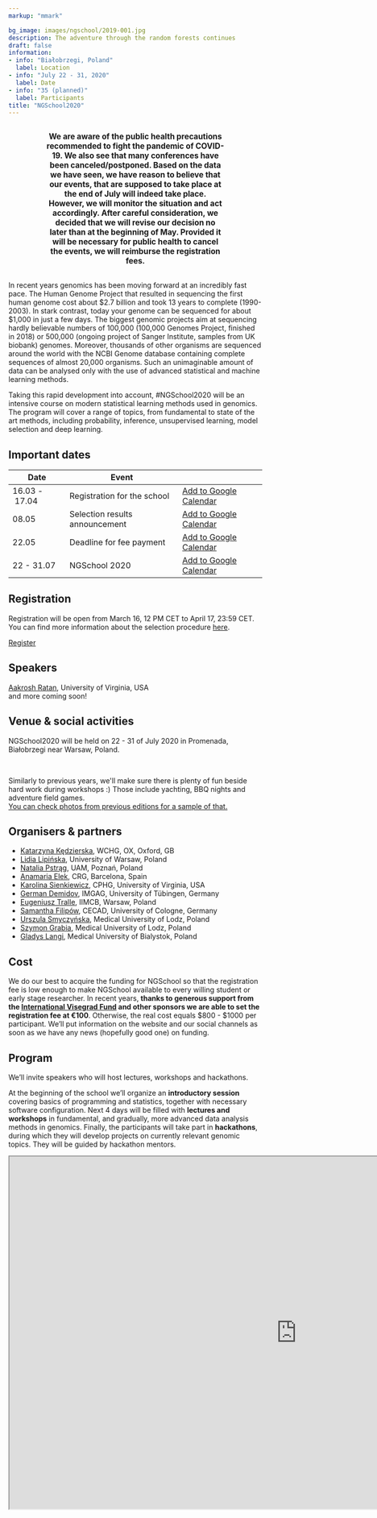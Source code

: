 ```yaml
---
markup: "mmark"

bg_image: images/ngschool/2019-001.jpg
description: The adventure through the random forests continues
draft: false
information:
- info: "Białobrzegi, Poland"
  label: Location
- info: "July 22 - 31, 2020"
  label: Date
- info: "35 (planned)"
  label: Participants
title: "NGSchool2020"
---
```


<div class="alert alert-warning" style="width: 70%; margin: 30px auto 30px auto; font-weight: bold; text-align: center; font-size: 1.1em;">We are aware of the public health precautions recommended to fight the pandemic of COVID-19. We also see that many conferences have been canceled/postponed. Based on the data we have seen, we have reason to believe that our events, that are supposed to take place at the end of July will indeed take place. However, we will monitor the situation and act accordingly. After careful consideration, we decided that we will revise our decision no later than at the beginning of May. Provided it will be necessary for public health to cancel the events, we will reimburse the registration fees.</div>

In recent years genomics has been moving forward at an incredibly fast pace. The Human Genome Project that resulted in sequencing the first human genome cost about $2.7 billion and took 13 years to complete (1990-2003). In stark contrast, today your genome can be sequenced for about $1,000 in just a few days. The biggest genomic projects aim at sequencing hardly believable numbers of 100,000 (100,000 Genomes Project, finished in 2018) or 500,000 (ongoing project of Sanger Institute, samples from UK biobank) genomes. Moreover, thousands of other organisms are sequenced around the world with the NCBI Genome database containing complete sequences of almost 20,000 organisms. Such an unimaginable amount of data can be analysed only with the use of advanced statistical and machine learning methods.

Taking this rapid development into account, #NGSchool2020 will be an intensive course on modern statistical learning methods used in genomics. The program will cover a range of topics, from fundamental to state of the art methods, including probability, inference, unsupervised learning, model selection and deep learning.

## Important dates
<table class="table table-striped table-bordered table-important-dates">
  <thead>
    <tr>
      <th>Date</th>
      <th>Event</th>
      <th></th>
    </tr>
  </thead>
  <tbody>
    <tr>
      <td>16.03&nbsp;-&nbsp;17.04</td>
      <td>Registration for the school</td>
      <td><a href="https://calendar.google.com/calendar/r/eventedit?text=NGSchool+2020+-+Registration&dates=20200316/20200418" target="_blank" class="btn btn-primary">Add to Google Calendar <i class="far fa-calendar-plus"></i></a></td>
    </tr>
    <tr>
      <td>08.05</td>
      <td>Selection results announcement</td>
      <td><a href="https://calendar.google.com/calendar/r/eventedit?text=NGSchool+2020+-+Selection+results+announcement&dates=20200508/20200509" target="_blank" class="btn btn-primary">Add to Google Calendar <i class="far fa-calendar-plus"></i></a></td>
    </tr>
    <tr>
      <td>22.05</td>
      <td>Deadline for fee payment</td>
      <td><a href="https://calendar.google.com/calendar/r/eventedit?text=NGSchool+2020+-+Deadline+for+fee+payment&dates=20200522/20200523" target="_blank" class="btn btn-primary">Add to Google Calendar <i class="far fa-calendar-plus"></i></a></td>
    </tr>
    <tr>
      <td>22&nbsp;-&nbsp;31.07</td>
      <td>NGSchool 2020</td>
      <td><a href="https://calendar.google.com/calendar/r/eventedit?text=NGSchool+2020&location=Promenada%2C+Bia%C5%82obrzegi+near+Warsaw%2C+Poland&dates=20200722T100000Z/20200731T110000Z" target="_blank" class="btn btn-primary">Add to Google Calendar <i class="far fa-calendar-plus"></i></a></td>
    </tr>
  </tbody>
</table>

## Registration

Registration will be open from March 16, 12 PM CET to April 17, 23:59 CET. You can find more information about the selection procedure [here](/selection/ngschool2020).  

<a href="https://docs.google.com/forms/d/e/1FAIpQLSc8TVh4Xe2gQEFQeGmBqQyDRhQ7G4G7AmT4crxsb-h6Xve0mw/viewform?usp=sf_link" class="btn btn-success btn-lg btn-block" style="width: 40%; margin: 0 auto;">Register <i class="fas fa-play"></i></a>

## Speakers  
[Aakrosh Ratan](/people/aakrosh-ratan/), University of Virginia, USA  
and more coming soon!  
  
## Venue & social activities
NGSchool2020 will be held on 22 - 31 of July 2020 in Promenada, Białobrzegi near Warsaw, Poland.

<div class="row" style="margin-top: 5px;">
<div class="col-md-6">
  <img class="img-responsive w-100" src="../images/ngschool/2020-003.jpg" alt="">
</div>
<div class="col-md-6">
  <img class="img-responsive w-100" src="../images/ngschool/2020-004.jpg" alt="">
</div>
<br>
</div>
  
Similarly to previous years, we'll make sure there is plenty of fun beside hard work during workshops :) Those include yachting, BBQ nights and adventure field games.  
[You can check photos from previous editions for a sample of that.](/galleries/)  
  
## Organisers & partners
* [Katarzyna Kędzierska](/people/katarzyna-kedzierska), WCHG, OX, Oxford, GB  
* [Lidia Lipińska](/people/lidia-lipinska), University of Warsaw, Poland  
* [Natalia Pstrąg](/people/natalia-pstrag), UAM, Poznań, Poland  
* [Anamaria Elek](/people/anamaria-elek), CRG, Barcelona, Spain  
* [Karolina Sienkiewicz](/people/karolina-sienkiewicz), CPHG, University of Virginia, USA  
* [German Demidov](/people/german-demidov), IMGAG, University of Tübingen, Germany  
* [Eugeniusz Tralle](/people/eugeniusz-tralle), IIMCB, Warsaw, Poland  
* [Samantha Filipów](/people/samantha-filipow), CECAD, University of Cologne, Germany  
* [Urszula Smyczyńska](/people/urszula-smyczynska), Medical University of Lodz, Poland  
* [Szymon Grabia](/people/szymon-grabia), Medical University of Lodz, Poland  
* [Gladys Langi](/people/gladys-langi), Medical University of Bialystok, Poland  

## Cost
We do our best to acquire the funding for NGSchool so that the registration fee is low enough to make NGSchool available to every willing student or early stage researcher. In recent years, **thanks to generous support from the [International Visegrad Fund](https://www.visegradfund.org/) and other sponsors we are able to set the registration fee at €100**. Otherwise, the real cost equals $800 - $1000 per participant. We’ll put information on the website and our social channels as soon as we have any news (hopefully good one) on funding.  
  
  
## Program  
We’ll invite speakers who will host lectures, workshops and hackathons.  
  
At the beginning of the school we’ll organize an **introductory session** covering basics of programming and statistics, together with necessary software configuration. Next 4 days will be filled with **lectures and workshops** in fundamental, and gradually, more advanced data analysis methods in genomics. Finally, the participants will take part in **hackathons**, during which they will develop projects on currently relevant genomic topics. They will be guided by hackathon mentors.  

<iframe width=1140 height=700 src="https://docs.google.com/spreadsheets/d/e/2PACX-1vTx8dOnmzXcmxUwOLHX5I2SJEYZ5k1HLlX24Xn3n48VPjVPcLZEwsgGYbRNzFzNSav3NmDOltAECNYf/pubhtml?gid=1442474260&amp;single=true&amp;widget=true&amp;headers=false"></iframe>

